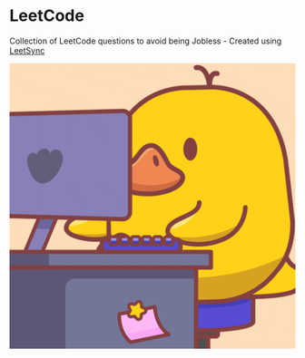 # LeetCode
Collection of LeetCode questions to avoid being Jobless - Created using [LeetSync](https://github.com/LeetSync/LeetSync)


![](Coding_Duck.gif)
